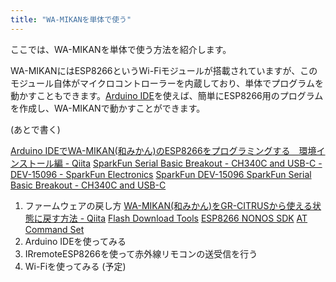 ```yaml
---
title: "WA-MIKANを単体で使う"
---
```


ここでは、WA-MIKANを単体で使う方法を紹介します。

WA-MIKANにはESP8266というWi-Fiモジュールが搭載されていますが、このモジュール自体がマイクロコントローラーを内蔵しており、単体でプログラムを動かすこともできます。[Arduino IDE](https://www.arduino.cc/en/software)を使えば、簡単にESP8266用のプログラムを作成し、WA-MIKANで動かすことができます。

(あとで書く)

[Arduino IDEでWA-MIKAN(和みかん)のESP8266をプログラミングする　環境インストール編 - Qiita](https://qiita.com/tarosay/items/28ba9e0208f41cec492d)
[SparkFun Serial Basic Breakout - CH340C and USB-C - DEV-15096 - SparkFun Electronics](https://www.sparkfun.com/products/15096)
[SparkFun DEV-15096 SparkFun Serial Basic Breakout - CH340C and USB-C](https://www.sengoku.co.jp/mod/sgk_cart/detail.php?code=EEHD-5EFU)

1. ファームウェアの戻し方
   [WA-MIKAN(和みかん)をGR-CITRUSから使える状態に戻す方法 - Qiita](https://qiita.com/tarosay/items/618104528d4e5026fa8f)
   [Flash Download Tools](https://www.espressif.com/en/support/download/other-tools?keys=&field_type_tid%5B%5D=14)
   [ESP8266 NONOS SDK](https://github.com/espressif/ESP8266_NONOS_SDK/releases)
   [AT Command Set](https://docs.espressif.com/projects/esp-at/en/release-v2.2.0.0_esp8266/AT_Command_Set/index.html)
2. Arduino IDEを使ってみる
3. IRremoteESP8266を使って赤外線リモコンの送受信を行う
4. Wi-Fiを使ってみる (予定)
